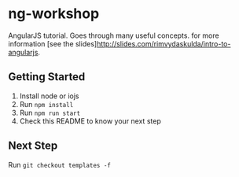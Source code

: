 # ng-workshop

AngularJS tutorial. Goes through many useful concepts. for more information [see the slides]http://slides.com/rimvydaskulda/intro-to-angularjs.

## Getting Started

1. Install node or iojs
2. Run `npm install`
3. Run `npm run start`
4. Check this README to know your next step

## Next Step

Run `git checkout templates -f`
